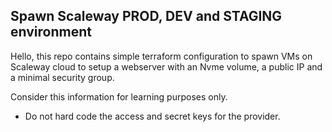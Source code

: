 ## Spawn Scaleway PROD, DEV and STAGING environment

Hello, this repo contains simple terraform configuration to spawn VMs on
Scaleway cloud to setup a webserver with an Nvme volume, a public IP and a
minimal security group.

Consider this information for learning purposes only.

- Do not hard code the access and secret keys for the provider.
